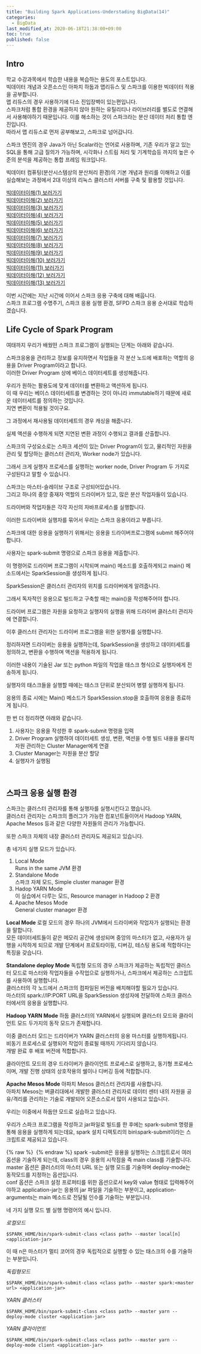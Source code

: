 ```yaml
---
title: "Building Spark Applications-Understading BigData(14)"
categories: 
  - BigData
last_modified_at: 2020-06-18T21:38:00+09:00
toc: true
published: false
---
```


Intro
---
학교 수강과목에서 학습한 내용을 복습하는 용도의 포스트입니다.<br/>
빅데이터 개념과 오픈소스인 아파치 하둡과 맵리듀스 및 스파크를 이용한 빅데이터 적용을 공부합니다.<br/>
맵 리듀스의 경우 사용하기에 다소 진입장벽이 있는편입니다.<br/> 스파크처럼 통합 환경을 제공하지 않아 원하는 유틸리티나 라이브러리를 별도로 연결해서 사용해야하기 때문입니다. 이를 해소하는 것이 스파크라는 분산 데이터 처리 통합 엔진입니다.<br/>
따라서 맵 리듀스로 먼저 공부해보고, 스파크로 넘어갑니다.<br/>

스파크 엔진의 경우 Java가 아닌 Scalar라는 언어로 사용하며, 기존 우리가 알고 있는 SQL을 통해 고급 질의가 가능하며, 시각화나 스트림 처리 및 기계학습등 까지의 높은 수준의 분석을 제공하는 통합 프레임 워크입니다.<br/>

빅데이터 컴퓨팅(분산시스템상의 분산처리 환경)의 기본 개념과 원리를 이해하고 이를 실습해보는 과정에서 2대 이상의 리눅스 클러스터 서버를 구축 및 활용할 것입니다.<br/>

[빅데이터이해(1) 보러가기](https://ohjinjin.github.io/bigdata/bigdata-1/)<br/>
[빅데이터이해(2) 보러가기](https://ohjinjin.github.io/bigdata/bigdata-2/)<br/>
[빅데이터이해(3) 보러가기](https://ohjinjin.github.io/bigdata/bigdata-3/)<br/>
[빅데이터이해(4) 보러가기](https://ohjinjin.github.io/bigdata/bigdata-4/)<br/>
[빅데이터이해(5) 보러가기](https://ohjinjin.github.io/bigdata/bigdata-5/)<br/>
[빅데이터이해(6) 보러가기](https://ohjinjin.github.io/bigdata/bigdata-6/)<br/>
[빅데이터이해(7) 보러가기](https://ohjinjin.github.io/bigdata/bigdata-7/)<br/>
[빅데이터이해(8) 보러가기](https://ohjinjin.github.io/bigdata/bigdata-8/)<br/>
[빅데이터이해(9) 보러가기](https://ohjinjin.github.io/bigdata/bigdata-9/)<br/>
[빅데이터이해(10) 보러가기](https://ohjinjin.github.io/bigdata/bigdata-10/)<br/>
[빅데이터이해(11) 보러가기](https://ohjinjin.github.io/bigdata/bigdata-11/)<br/>
[빅데이터이해(12) 보러가기](https://ohjinjin.github.io/bigdata/bigdata-12/)<br/>
[빅데이터이해(13) 보러가기](https://ohjinjin.github.io/bigdata/bigdata-13/)<br/>

이번 시간에는 지난 시간에 이어서 스파크 응용 구축에 대해 배웁니다.<br/>
스파크 프로그램 수명주기, 스파크 응용 실행 환경, SFPD 스파크 응용 순서대로 학습하겠습니다.<br/>

Life Cycle of Spark Program
---
여태까지 우리가 배웠떤 스파크 프로그램이 실행되는 단계는 아래와 같습니다.<br/>

스파크응용을 관리하고 정보를 유지하면서 작업들을 각 분산 노드에 배포하는 역할의 응용을 Driver Program이라고 합니다.<br/>
이러한 Driver Program 상에 베이스 데이터세트를 생성해줍니다.<br/>

우리가 원하는 활용도에 맞게 데이터를 변환하고 액션하게 됩니다.<br/> 이 때 우리는 베이스 데이터세트를 변경하는 것이 아니라 immutable하기 때문에 새로운 데이터세트를 정의하는 것입니다.<br/>
지연 변환이 적용될 것이구요.<br/>

그 과정에서 재사용될 데이터세트의 경우 캐싱을 해줍니다.<br/>

실제 액션을 수행하게 되면 지연된 변환 과정이 수행되고 결과를 산출합니다.<br/>

스파크의 구성요소로는 스파크 세션이 있는 Driver Program이 있고, 물리적인 자원을 관리 및 할당하는 클러스터 관리자, Worker node가 있습니다.<br/>

그래서 크게 실행자 프로세스를 실행하는 worker node, Driver Program 두 가지로 구성된다고 말할 수 있습니다.<br/>

스파크는 마스터\-슬레이브 구조로 구성되어있습니다.<br/>
그리고 하나의 중앙 중재자 역할의 드라이버가 있고, 많은 분산 작업자들이 있습니다.<br/>

드라이버와 작업자들은 각각 자신의 자바프로세스를 실행합니다.<br/>

이러한 드라이버와 실행자를 묶어서 우리는 스파크 응용이라고 부릅니다.<br/>

스파크에 대한 응용을 실행하기 위해서는 응용을 드라이버프로그램에 submit 해주어야합니다.<br/>

사용자는 spark\-submit 명령으로 스파크 응용을 제출합니다.<br/>

이 명령어로 드라이버 프로그램이 시작되며 main() 메소드를 호출하게되고 main() 메소드에서는 SparkSession을 생성하게 됩니다.<br/>

SparkSession은 클러스터 관리자의 위치를 드라이버에게 알려줍니다.<br/>

그래서 독자적인 응용으로 빌드하고 구축할 때는 main()을 작성해주어야 합니다.<br/>

드라이버 프로그램은 자원을 요청하고 실행자의 실행을 위해 드라이버 클러스터 관리자에 연결합니다.<br/>

이후 클러스터 관리자는 드라이버 프로그램을 위한 실행자를 실행합니다.<br/>

정리하자면 드라이버는 응용을 실행하는데, SparkSession을 생성하고 데이터세트를 정의하고, 변환을 수행하며 액션을 적용하게 됩니다.<br/>

이러한 내용이 기술된 Jar 또는 python 파일의 작업을 태스크 형식으로 실행자에게 전송하게 됩니다.<br/>

실행자의 태스크들을 실행할 때에는 태스크 단위로 분산되어 병렬 실행하게 됩니다.<br/>

응용의 종료 시에는 Main() 메소드가 SparkSession.stop을 호출하여 응용을 종료하게 됩니다.<br/>

한 번 더 정리하면 아래와 같습니다.<br/>
1. 사용자는 응용을 작성한 후 spark\-submit 명령을 입력
2. Driver Program 실행하여 데이터세트 생성, 변환, 액션을 수행 빌드 내용을 물리적 자원 관리하는 Cluster Manager에게 연결
3. Cluster Manager는 자원을 분산 할당
4. 실행자가 실행됨
<br/>

스파크 응용 실행 환경
---
스파크는 클러스터 관리자를 통해 실행자를 실행시킨다고 했습니다.<br/>
클러스터 관리자는 스파크의 플러그가 가능한 컴포넌트들이어서 Hadoop YARN, Apache Mesos 등과 같은 다양한 자원들의 관리가 가능합니다.<br/>

또한 스파크 자체의 내장 클러스터 관리자도 제공되고 있습니다.<br/>

총 네가지 실행 모드가 있습니다.<br/>

1. Local Mode<br/>
Runs in the same JVM 환경<br/>
2. Standalone Mode<br/>
스파크 자체 모드, Simple cluster manager 환경<br/>
3. Hadop YARN Mode<br/>
이 실습에서 다루는 모드, Resource manager in Hadoop 2 환경<br/>
4. Apache Mesos Mode<br/>
General cluster manager 환경<br/>

**Local Mode**
로컬 모드의 경우 하나의 JVM에서 드라이버와 작업자가 실행되는 환경을 말합니다.<br/>
모든 데이터세트들이 같은 메모리 공간에 생성되며 중앙의 마스터가 없고, 사용자가 실행을 시작하게 되므로 개발 단계에서 프로토타이핑, 디버깅, 테스팅 용도에 적합하다는 특징을 갖습니다.<br/>

**Standalone deploy Mode**
독립형 모드의 경우 스파크가 제공하는 독립적인 클러스터 모드로 마스터와 작업자들을 수작업으로 실행하거나, 스파크에서 제공하는 스크립트를 사용하여 실행합니다.<br/>
클러스터의 각 노드에서 스파크의 컴파일된 버전을 배치해야할 필요가 있습니다.<br/>
마스터의 spark://IP:PORT URL을 SparkSession 생성자에 전달하여 스파크 클러스터에서의 응용을 실행합니다.<br/>

**Hadoop YARN Mode**
하둡 클러스터의 YARN에서 실행되며 클러스터 모드와 클라이언트 모드 두가지의 동작 모드가 존재합니다.<br/>

이중 클러스터 모드는 드라이버가 YARN 클러스터의 응용 마스터를 실행하게됩니다.<br/>
비동기 프로세스로 실행되어 작업이 종료될 때까지 기다리지 않습니다.<br/>
개발 완료 후 배포 버전에 적합합니다.<br/>

클라이언트 모드의 경우 드라이버가 클라이언트 프로세스로 실행하고, 동기형 프로세스이며, 개발 진행 상태의 상호작용의 쉘이나 디버깅 등에 적합합니다.<br/>

**Apache Mesos Mode**
아파치 Mesos 클러스터 관리자를 사용합니다.<br/>
아파치 Mesos는 버클리대에서 개발한 클러스터 관리자로 데이터 센터 내의 자원을 공유/격리를 관리하는 기술로 개발되어 오픈소스로서 많이 사용되고 있습니다.<br/>

우리는 이중에서 하둡얀 모드로 실습하고 있습니다.<br/>

우리가 스파크 프로그램을 작성하고 jar파일로 빌드를 한 후에는 spark\-submit 명령을 통해 응용을 실행하게 되는데요, spark 설치 디렉토리의 bin\\spark\-submit이라는 스크립트로 제공되고 있습니다.<br/>

{% raw %} <img src="https://ohjinjin.github.io/assets/images/20200418bigdata/capture67.JPG" alt=""> {% endraw %}
spark
-submit은 응용을 실행하는 스크립트로서 여러 옵션을 기술하게 되는데, class의 경우 응용의 시작점을 즉 main class를 기술합니다.<br/>
master 옵션은 클러스터의 마스터 URL 또는 실행 모드를 기술하며
deploy\-mode는 동작모드를 지정하는 옵션입니다.<br/>
conf 옵션은 스파크 설정 프로퍼티를 위한 옵션으로서 key와 value 형태로 입력해주어야하고 application\-jar는 응용의 jar 파일을 기술하는 부분이고, application\-arguments는 main 메소드로 전달될 인수를 기술하는 부분입니다.<br/>

네 가지 실행 모드 별 실행 명령어의 예시 입니다.<br/>

*로컬모드*
~~~
$SPARK_HOME/bin/spark-submit-class <class path> --master local[n] <application-jar>
~~~
이 때 n은 마스터가 멀티 코어의 경우 독립적으로 실행할 수 있는 태스크의 수를 기술하는 부분입니다.<br/>

*독립형모드*
~~~
$SPARK_HOME/bin/spark-submit-class <class path> --master spark:<master url> <application-jar>
~~~

*YARN 클러스터*
~~~
$SPARK_HOME/bin/spark-submit-class <class path> --master yarn --deploy-mode cluster <application-jar>
~~~

*YARN 클라이언트*
~~~
$SPARK_HOME/bin/spark-submit-class <class path> --master yarn --deploy-mode client <application-jar>
~~~

